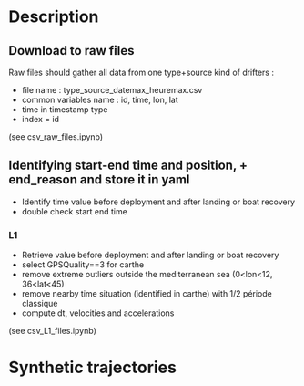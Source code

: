 # Description

## Download to raw files 
Raw files should gather all data from one type+source kind of drifters : 
- file name : type_source_datemax_heuremax.csv
- common variables name : id, time, lon, lat
- time in timestamp type
- index = id

(see csv_raw_files.ipynb)

## Identifying start-end time and position, + end_reason and store it in yaml
- Identify time value before deployment and after landing or boat recovery
- double check start end time

### L1
- Retrieve value before deployment and after landing or boat recovery
- select GPSQuality==3 for carthe
- remove extreme outliers outside the mediterranean sea (0<lon<12, 36<lat<45)
- remove nearby time situation (identified in carthe) with 1/2 période classique
- compute dt, velocities and accelerations

(see csv_L1_files.ipynb)



# Synthetic trajectories